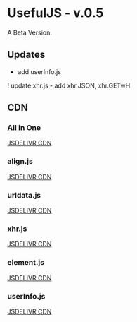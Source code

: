 # UsefulJS - v.0.5
A Beta Version.
## Updates
+ add userInfo.js

! update xhr.js - add xhr.JSON, xhr.GETwH

## CDN
### All in One
[JSDELIVR CDN](
https://cdn.jsdelivr.net/combine/gh/Merret/UsefulJS@0.5/js/align.min.js,gh/Merret/UsefulJS@0.5/js/element.min.js,gh/Merret/UsefulJS@0.5/js/xhr.min.js,gh/Merret/UsefulJS@0.5/js/urldata.min.js,gh/Merret/UsefulJS@0.5/js/userInfo.min.js)
### align.js
[JSDELIVR CDN](https://cdn.jsdelivr.net/gh/Merret/UsefulJS@0.5/js/align.min.js)
### urldata.js
[JSDELIVR CDN](https://cdn.jsdelivr.net/gh/Merret/UsefulJS@0.5/js/urldata.min.js)
### xhr.js
[JSDELIVR CDN](https://cdn.jsdelivr.net/gh/Merret/UsefulJS@0.5/js/xhr.min.js)
### element.js
[JSDELIVR CDN](https://cdn.jsdelivr.net/gh/Merret/UsefulJS@0.5/js/element.min.js)
### userInfo.js
[JSDELIVR CDN](https://cdn.jsdelivr.net/gh/Merret/UsefulJS@0.5/js/userInfo.min.js)
